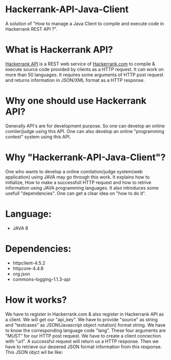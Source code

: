 # Hackerrank-API-Java-Client
A solution of "How to manage a Java Client to compile and execute code in Hackerrank REST API ?".
# What is Hackerrank API?
[Hackerrank API](https://www.hackerrank.com/api) is a REST web service of [Hackerrank.com](https://www.hackerrank.com) to compile & execute source code provided by clients as a HTTP request. It can work on more than 50 languages. It requires some arguments of HTTP post request and returns information in JSON/XML format as a HTTP response.
# Why one should use Hackerrank API?
Generally API's are for development purpose. So one can develop an online comiler/judge using this API. One can also develop an online "programming contest" system using this API.
# Why "Hackerrank-API-Java-Client"?
One who wants to develop a online comilation/judge system(web application) using JAVA may go through this work. It explains how to initialize, How to make a successfull HTTP request and how to retrive information using JAVA programming languages. It also introduces some usefull "dependencies". One can get a clear idea on "how to do it".
# Language:
* JAVA 8
# Dependencies:
* httpclient-4.5.2
* httpcore-4.4.8
* org.json
* commons-logging-1.1.3-api
# How it works?
We have to register in Hackerrank.com & also register in Hackerrank API as a client. We will get our "api_key". We have to provide "source" as string and "testcases" as JSON(Javascript object notation) format string. We have to know the corresponding language code "lang". These four arguments are "MUST" for our HTTP post request. We have to create a client connection with "url". A successful request will return us a HTTP response. Then we have to retrieve our desiered JSON format information from this response. This JSON objct wil be like:
